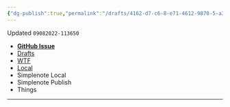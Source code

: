 ```yaml
---
{"dg-publish":true,"permalink":"/drafts/4162-d7-c6-8-e71-4612-9870-5-a3-fc-2-f00-b39-2/","dgHomeLink":true,"dgPassFrontmatter":false}
---
```


Updated `09082022-113650`

- [**GitHub Issue**](https://github.com/extratone/underdocumented/issues/) 
- [Drafts](drafts://open?uuid=CAABBB06-186C-437D-BC30-65844BDBEC2B)
- [WTF](https://davidblue.wtf/drafts/CAABBB06-186C-437D-BC30-65844BDBEC2B.html)
- [Local](shareddocuments:///private/var/mobile/Library/Mobile%20Documents/com~apple~CloudDocs/Written/4162D7C6-8E71-4612-9870-5A3FC2F00B39.md)
- Simplenote Local
- Simplenote Publish
- Things

---